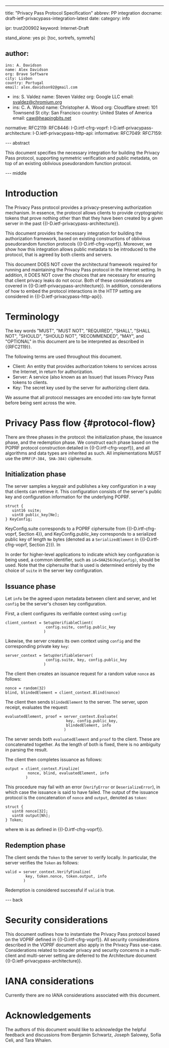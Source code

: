 ---
title: "Privacy Pass Protocol Specification"
abbrev: PP integration
docname: draft-ietf-privacypass-integration-latest
date:
category: info

ipr: trust200902
keyword: Internet-Draft

stand_alone: yes
pi: [toc, sortrefs, symrefs]

author:
 -
    ins: A. Davidson
    name: Alex Davidson
    org: Brave Software
    city: Lisbon
    country: Portugal
    email: alex.davidson92@gmail.com
 -
    ins: S. Valdez
    name: Steven Valdez
    org: Google LLC
    email: svaldez@chromium.org
 -
    ins: C. A. Wood
    name: Christopher A. Wood
    org: Cloudflare
    street: 101 Townsend St
    city: San Francisco
    country: United States of America
    email: caw@heapingbits.net

normative:
  RFC2119:
  RFC8446:
  I-D.irtf-cfrg-voprf:
  I-D.ietf-privacypass-architecture:
  I-D.ietf-privacypass-http-api:
informative:
  RFC7049:
  RFC7159:

--- abstract

This document specifies the necessary integration for building the
Privacy Pass protocol, supporting symmetric verification and public
metadata, on top of an existing oblivious pseudorandom function
protocol.

--- middle

# Introduction

The Privacy Pass protocol provides a privacy-preserving authorization
mechanism. In essence, the protocol allows clients to provide
cryptographic tokens that prove nothing other than that they have been
created by a given server in the past
{{I-D.ietf-privacypass-architecture}}.

This document provides the necessary integration for building the
authorization framework, based on existing constructions of oblivious
pseudorandom function protocols {{I-D.irtf-cfrg-voprf}}. Moreover, we
show how this integration allows public metadata to be introduced to the
protocol, that is agreed by both clients and servers.

This document DOES NOT cover the architectural framework required for
running and maintaining the Privacy Pass protocol in the Internet
setting. In addition, it DOES NOT cover the choices that are necessary
for ensuring that client privacy leaks do not occur. Both of these
considerations are covered in {{I-D.ietf-privacypass-architecture}}. In
addition, considerations of how to embed the protocol interactions in
the HTTP setting are considered in {{I-D.ietf-privacypass-http-api}}.

# Terminology

The key words "MUST", "MUST NOT", "REQUIRED", "SHALL", "SHALL NOT",
"SHOULD", "SHOULD NOT", "RECOMMENDED", "MAY", and "OPTIONAL" in this
document are to be interpreted as described in {{RFC2119}}.

The following terms are used throughout this document.

- Client: An entity that provides authorization tokens to services
  across the Internet, in return for authorization.
- Server: A service (also known as an Issuer) that issues Privacy Pass
  tokens to clients.
- Key: The secret key used by the server for authorizing client data.

We assume that all protocol messages are encoded into raw byte format
before being sent across the wire.

# Privacy Pass flow {#protocol-flow}

There are three phases in the protocol: the initialization phase, the
issuance phase, and the redemption phase. We construct each phase based
on the POPRF protocol construction detailed in {{I-D.irtf-cfrg-voprf}},
and all algorithms and data types are inherited as such. All
implementations MUST use the `OPRF(P-384, SHA-384)` ciphersuite.

## Initialization phase

The server samples a keypair and publishes a key configuration in a way
that clients can retrieve it. This configuration consists of the
server's public key and configuration information for the underlying
POPRF.

~~~
struct {
   uint16 suite;
   uint8 public_key[Ne];
} KeyConfig;
~~~

KeyConfig.suite corresponds to a POPRF ciphersuite from
{{I-D.irtf-cfrg-voprf, Section 4}}, and KeyConfig.public_key corresponds
to a serialized public key of length `Ne` bytes (denoted as a
`SerializedElement` in {{I-D.irtf-cfrg-voprf, Section 2}}). In

In order for higher-level applications to indicate which key
configuration is being used, a common identifier, such as
`id=SHA256(KeyConfig)`, should be used. Note that the ciphersuite that
is used is determined entirely by the choice of `suite` in the server
key configuration.

## Issuance phase

Let `info` be the agreed upon metadata between client and server, and
let `config` be the server's chosen key configuration.

First, a client configures its verifiable context using `config`:

~~~
client_context = SetupVerifiableClient(
                  config.suite, config.public_key
                 )
~~~

Likewise, the server creates its own context using `config` and the
corresponding private key `key`:

~~~
server_context = SetupVerifiableServer(
                  config.suite, key, config.public_key
                 )
~~~

The client then creates an issuance request for a random value `nonce`
as follows:

~~~
nonce = random(32)
blind, blindedElement = client_context.Blind(nonce)
~~~

The client then sends `blindedElement` to the server. The server, upon
receipt, evaluates the request:

~~~
evaluatedElement, proof = server_context.Evaluate(
                           key, config.public_key,
                           blindedElement, info
                          )
~~~

The server sends both `evaluatedElement` and `proof` to the client.
These are concatenated together. As the length of both is fixed, there
is no ambiguity in parsing the result.

The client then completes issuance as follows:

~~~
output = client_context.Finalize(
          nonce, blind, evaluatedElement, info
         )
~~~

This procedure may fail with an error (`VerifyError` or
`DeserializeError`), in which case the issuance is said to have failed.
The output of the issuance protocol is the concatenation of `nonce` and
`output`, denoted as `token`:

~~~
struct {
   uint8 nonce[32];
   uint8 output[Nh];
} Token;
~~~

where `Nh` is as defined in {{I-D.irtf-cfrg-voprf}}.

## Redemption phase

The client sends the `Token` to the server to verify locally. In
particular, the server verifies the `Token` as follows:

~~~
valid = server_context.VerifyFinalize(
         key, token.nonce, token.output, info
        )
~~~

Redemption is considered successful if `valid` is true.

--- back

# Security considerations

This document outlines how to instantiate the Privacy Pass protocol
based on the VOPRF defined in {{I-D.irtf-cfrg-voprf}}. All security
considerations described in the VOPRF document also apply in the Privacy
Pass use-case. Considerations related to broader privacy and security
concerns in a multi-client and multi-server setting are deferred to the
Architecture document {{I-D.ietf-privacypass-architecture}}.

# IANA considerations

Currently there are no IANA considerations associated with this
document.

# Acknowledgements

The authors of this document would like to acknowledge the helpful
feedback and discussions from Benjamin Schwartz, Joseph Salowey, Sofía
Celi, and Tara Whalen.

